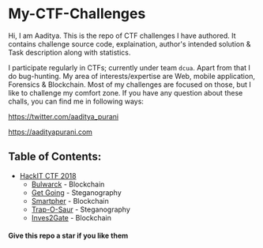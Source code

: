 # My-CTF-Challenges

Hi, I am Aaditya. This is the repo of CTF challenges I have authored. It contains challenge source code, explaination, author's intended solution & Task description along with statistics.

I participate regularly in CTFs; currently under team `dcua`. Apart from that I do bug-hunting. My area of interests/expertise are Web, mobile application, Forensics & Blockchain. Most of my challenges are focused on those, but I like to challenge my comfort zone. If you have any question about these challs, you can find me in following ways:

https://twitter.com/aaditya_purani

https://aadityapurani.com


## Table of Contents:

* [HackIT CTF 2018]()
    * [Bulwarck](/Bulwarck) - Blockchain
    * [Get Going](/Get%20Going) - Steganography
    * [Smartpher](/Smartpher) - Blockchain
    * [Trap-O-Saur](/TrapOSaur) - Steganography
    * [Inves2Gate](/Inves2Gate)  - Blockchain


#### Give this repo a star if you like them
